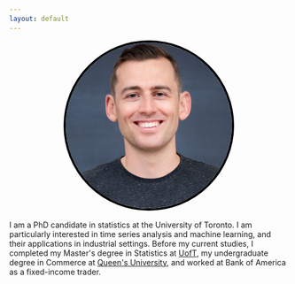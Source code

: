 ```yaml
---
layout: default
---
```


<p style="text-align:center;"><a href="url"><img src="/assets/selfi3small.png" alt="davidveitch" height="auto" width="300" style="border-radius:50%;border: 4px solid black"></a></p>

I am a PhD candidate in statistics at the University of Toronto.  I am particularly interested in time series analysis and machine learning, and their applications in industrial settings. Before my current studies, I completed my Master's degree in Statistics at <a href="https://www.statistics.utoronto.ca/">UofT</a>, my undergraduate degree in Commerce at <a href="https://smith.queensu.ca/index.php">Queen's University</a>, and worked at Bank of America as a fixed-income trader.


